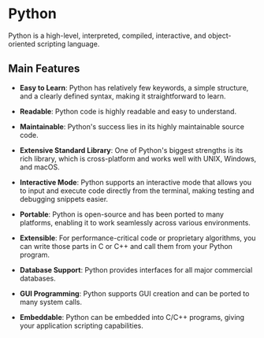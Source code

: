 # Python

Python is a high-level, interpreted, compiled, interactive, and object-oriented scripting language.

## Main Features

- **Easy to Learn**: Python has relatively few keywords, a simple structure, and a clearly defined syntax, making it straightforward to learn.

- **Readable**: Python code is highly readable and easy to understand.

- **Maintainable**: Python's success lies in its highly maintainable source code.

- **Extensive Standard Library**: One of Python's biggest strengths is its rich library, which is cross-platform and works well with UNIX, Windows, and macOS.

- **Interactive Mode**: Python supports an interactive mode that allows you to input and execute code directly from the terminal, making testing and debugging snippets easier.

- **Portable**: Python is open-source and has been ported to many platforms, enabling it to work seamlessly across various environments.

- **Extensible**: For performance-critical code or proprietary algorithms, you can write those parts in C or C++ and call them from your Python program.

- **Database Support**: Python provides interfaces for all major commercial databases.

- **GUI Programming**: Python supports GUI creation and can be ported to many system calls.

- **Embeddable**: Python can be embedded into C/C++ programs, giving your application scripting capabilities.